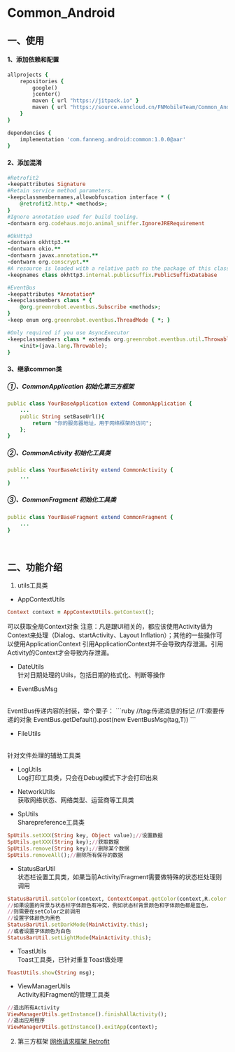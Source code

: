 # Common_Android
## 一、使用
#### 1、添加依赖和配置
```ruby
allprojects {
    repositories {
        google()
        jcenter()
        maven { url "https://jitpack.io" }
        maven { url "https://source.enncloud.cn/FNMobileTeam/Common_Android/raw/master" }
    }
}
```
```ruby
dependencies {
    implementation 'com.fanneng.android:common:1.0.0@aar'
}
```

#### 2、添加混淆
```ruby
#Retrofit2
-keepattributes Signature
#Retain service method parameters.
-keepclassmembernames,allowobfuscation interface * {
    @retrofit2.http.* <methods>;
}
#Ignore annotation used for build tooling.
-dontwarn org.codehaus.mojo.animal_sniffer.IgnoreJRERequirement

#OkHttp3
-dontwarn okhttp3.**
-dontwarn okio.**
-dontwarn javax.annotation.**
-dontwarn org.conscrypt.**
#A resource is loaded with a relative path so the package of this class must be preserved.
-keepnames class okhttp3.internal.publicsuffix.PublicSuffixDatabase

#EventBus
-keepattributes *Annotation*
-keepclassmembers class * {
    @org.greenrobot.eventbus.Subscribe <methods>;
}
-keep enum org.greenrobot.eventbus.ThreadMode { *; }

#Only required if you use AsyncExecutor
-keepclassmembers class * extends org.greenrobot.eventbus.util.ThrowableFailureEvent {
    <init>(java.lang.Throwable);
}
```
#### 3、继承common类
##### ①、CommonApplication 初始化第三方框架
```ruby
public class YourBaseApplication extend CommonApplication {
    ...
    public String setBaseUrl(){
        return "你的服务器地址，用于网络框架的访问";
    };
}
```
##### ②、CommonActivity 初始化工具类
```ruby
public class YourBaseActivity extend CommonActivity {
    ...
}
```
##### ③、CommonFragment 初始化工具类
```ruby
public class YourBaseFragment extend CommonFragment {
    ...
}
```

</br>

## 二、功能介绍
1.  utils工具类

* AppContextUtils
```ruby
Context context = AppContextUtils.getContext();
```
可以获取全局Context对象
注意：凡是跟UI相关的，都应该使用Activity做为Context来处理（Dialog、startActivity、Layout Inflation）；其他的一些操作可以使用ApplicationContext
引用ApplicationContext并不会导致内存泄漏。引用Activity的Context才会导致内存泄漏。


* DateUtils
</br>针对日期处理的Utils，包括日期的格式化、判断等操作


* EventBusMsg
</br>
EventBus传递内容的封装，举个栗子：
```ruby
//tag:传递消息的标记
//T:索要传递的对象
EventBus.getDefault().post(new EventBusMsg<T>(tag,T))
```


* FileUtils
<br>
针对文件处理的辅助工具类


* LogUtils</br>
Log打印工具类，只会在Debug模式下才会打印出来


* NetworkUtils</br>
获取网络状态、网络类型、运营商等工具类


* SpUtils</br>
Sharepreference工具类
```ruby
SpUtils.setXXX(String key, Object value);//设置数据
SpUtils.getXXX(String key);//获取数据
SpUtils.remove(String key);//删除某个数据
SpUtils.removeAll();//删除所有保存的数据
```


* StatusBarUtil</br>
状态栏设置工具类，如果当前Activity/Fragment需要做特殊的状态栏处理则调用
```ruby
StatusBarUtil.setColor(context, ContextCompat.getColor(context,R.color.xxxx));
//如果设置的背景与状态栏字体颜色有冲突，例如状态栏背景颜色和字体颜色都是蓝色，
//则需要在setColor之前调用
//设置字体颜色为黑色
StatusBarUtil.setDarkMode(MainActivity.this);
//或者设置字体颜色为白色
StatusBarUtil.setLightMode(MainActivity.this);
```


* ToastUtils</br>
Toast工具类，已针对重复Toast做处理
```ruby
ToastUtils.show(String msg);
```


* ViewManagerUtils</br>
Activity和Fragment的管理工具类
```ruby
//退出所有Activity
ViewManagerUtils.getInstance().finishAllActivity();
//退出应用程序
ViewManagerUtils.getInstance().exitApp(context);
```


2. 第三方框架
[网络请求框架 Retrofit](https://github.com/square/retrofit)
